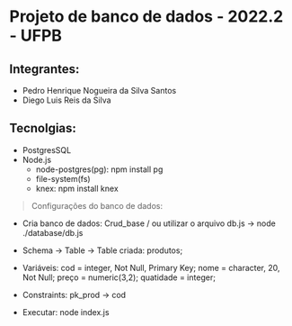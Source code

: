 # Projeto de banco de dados - 2022.2 - UFPB

## Integrantes:

- Pedro Henrique Nogueira da Silva Santos
- Diego Luis Reis da Silva

## Tecnolgias:

- PostgresSQL
- Node.js
    - node-postgres(pg): npm install pg
    - file-system(fs)
    - knex: npm install knex

> Configurações do banco de dados:

- Cria banco de dados: Crud_base / ou utilizar o arquivo db.js -> node ./database/db.js

- Schema -> Table -> Table criada: produtos;

- Variáveis: cod = integer, Not Null, Primary Key; nome = character, 20, Not Null; preço = numeric(3,2); quatidade = integer;

- Constraints: pk_prod -> cod

- Executar: node index.js